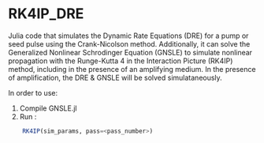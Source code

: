 # RK4IP_DRE
Julia code that simulates the Dynamic Rate Equations (DRE) for a pump or seed pulse using the Crank-Nicolson method. Additionally, it can solve the Generalized Nonlinear Schrodinger Equation (GNSLE) to simulate nonlinear propagation with the Runge-Kutta 4 in the Interaction Picture (RK4IP) method, including in the presence of an amplifying medium. In the presence of amplification, the DRE & GNSLE will be solved simulataneously.

In order to use:
1) Compile GNSLE.jl
2) Run :
```julia
    RK4IP(sim_params, pass=<pass_number>)
```
